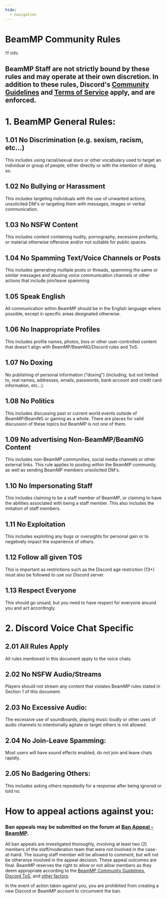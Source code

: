 ```yaml
---
hide:
  - navigation
---
```

# BeamMP Community Rules

!!! info 
  ## BeamMP Staff are not strictly bound by these rules and may operate at their own discretion. In addition to these rules, Discord's [Community Guidelines](https://discord.com/guidelines/) and [Terms of Service](https://discord.com/terms/) apply, and are enforced.

# 1. BeamMP General Rules:

## 1.01 No Discrimination (e.g. sexism, racism, etc…)
This includes using racial/sexual slurs or other vocabulary used to target an individual or group of people, either directly or with the intention of doing so.

## 1.02 No Bullying or Harassment
This includes targeting individuals with the use of unwanted actions, unsolicited DM's or targeting them with messages, images or verbal communication.

## 1.03 No NSFW Content
This includes content containing nudity, pornography, excessive profanity, or material otherwise offensive and/or not suitable for public spaces.

## 1.04 No Spamming Text/Voice Channels or Posts
This includes generating multiple posts or threads, spamming the same or similar messages and abusing voice communication channels or other actions that include join/leave spamming.

## 1.05 Speak English
All communication within BeamMP should be in the English language where possible, except in specific areas designated otherwise.

## 1.06 No Inappropriate Profiles
This includes profile names, photos, bios or other user-controlled content that doesn't align with BeamMP/BeamNG/Discord rules and ToS.

## 1.07 No Doxing
No publishing of personal information (“doxing”) (including, but not limited to, real names, addresses, emails, passwords, bank account and credit card information, etc...).

## 1.08 No Politics
This includes discussing past or current world events outside of BeamMP/BeamNG or gaming as a whole. There are places for valid discussion of these topics but BeamMP is not one of them.

## 1.09 No advertising Non-BeamMP/BeamNG Content
This includes non-BeamMP communities, social media channels or other external links.  This rule applies to posting within the BeamMP community, as well as sending BeamMP members unsolicited DM's.

## 1.10 No Impersonating Staff
This includes claiming to be a staff member of BeamMP, or claiming to have the abilities associated with being a staff member. This also includes the imitation of staff members.

## 1.11 No Exploitation
This includes exploiting any bugs or oversights for personal gain or to negatively impact the experience of others.

## 1.12 Follow all given TOS
This is important as restrictions such as the Discord age restriction (13+) must also be followed to use our Discord server.

## 1.13 Respect Everyone
This should go unsaid, but you need to have respect for everyone around you and act accordingly. 

# 2. Discord Voice Chat Specific

## 2.01 All Rules Apply
All rules mentioned in this document apply to the voice chats.

## 2.02 No NSFW Audio/Streams
Players should not stream any content that violates BeamMP rules stated in Section 1 of this document.

## 2.03 No Excessive Audio:
The excessive use of soundboards, playing music loudly or other uses of audio channels to intentionally agitate or target others is not allowed.

## 2.04 No Join-Leave Spamming:
Most users will have sound effects enabled, do not join and leave chats rapidly.

## 2.05 No Badgering Others:
This includes asking others repeatedly for a response after being ignored or told no.


# How to appeal actions against you:

### Ban appeals may be submitted on the forum at <a href="https://forum.beammp.com/category/28/ban-appeal" class="inline-onebox">Ban Appeal - BeamMP</a>.

All ban appeals are investigated thoroughly, involving at least two (2) members of the staff/moderation team that were not involved in the case-at-hand.  The issuing staff member will be allowed to comment, but will not be otherwise involved in the appeal decision.  These appeal outcomes are final. BeamMP reserves the right to allow or not allow members as they deem appropriate according to the [BeamMP Community Guidelines](https://forum.beammp.com/t/beammp-rules/282059), [Discord ToS](https://discord.com/terms), and [other factors](https://forum.beammp.com/category/28/ban-appeal).

In the event of action taken against you, you are prohibited from creating a new Discord or BeamMP account to circumvent the ban.

